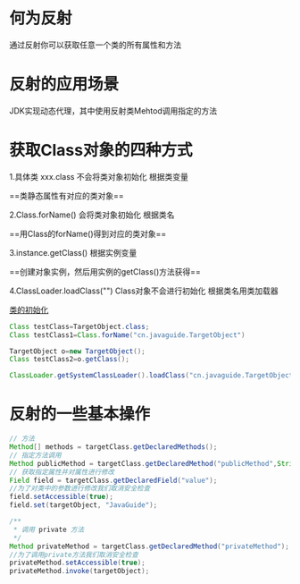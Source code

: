 # 何为反射
通过反射你可以获取任意一个类的所有属性和方法

# 反射的应用场景
JDK实现动态代理，其中使用反射类Mehtod调用指定的方法



# 获取Class对象的四种方式
1.具体类 xxx.class     不会将类对象初始化        根据类变量

==类静态属性有对应的类对象==

2.Class.forName()      会将类对象初始化          根据类名

==用Class的forName()得到对应的类对象==

3.instance.getClass()                          根据实例变量

==创建对象实例，然后用实例的getClass()方法获得==

4.ClassLoader.loadClass("")  Class对象不会进行初始化      根据类名用类加载器

[类的初始化](https://blog.csdn.net/qq_41907991/article/details/90724013)

```java
Class testClass=TargetObject.class;
Class testClass1=Class.forName("cn.javaguide.TargetObject")

TargetObject o=new TargetObject();
Class testClass2=o.getClass();

ClassLoader.getSystemClassLoader().loadClass("cn.javaguide.TargetObject");
```

 






# 反射的一些基本操作
```java
// 方法
Method[] methods = targetClass.getDeclaredMethods();
// 指定方法调用
Method publicMethod = targetClass.getDeclaredMethod("publicMethod",String.class);
// 获取指定属性并对属性进行修改
Field field = targetClass.getDeclaredField("value");
//为了对类中的参数进行修改我们取消安全检查
field.setAccessible(true);
field.set(targetObject, "JavaGuide");

/**
 * 调用 private 方法
 */
Method privateMethod = targetClass.getDeclaredMethod("privateMethod");
//为了调用private方法我们取消安全检查
privateMethod.setAccessible(true);
privateMethod.invoke(targetObject);
```
